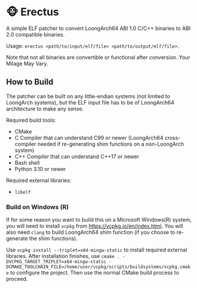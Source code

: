 # 🐵 Erectus

A simple ELF patcher to convert LoongArch64 ABI 1.0 C/C++ binaries to ABI 2.0 compatible binaries.

Usage: `erectus <path/to/input/elf/file> <path/to/output/elf/file>`.

Note that not all binaries are convertible or functional after conversion. Your Milage May Vary.

## How to Build

The patcher can be built on any little-endian systems (not limited to LoongArch systems), but the ELF input file
has to be of LoongArch64 architecture to make any sense.

Required build tools:

- CMake
- C Compiler that can understand C99 or newer (LoongArch64 cross-compiler needed if re-generating shim functions on a non-LoongArch system)
- C++ Compiler that can understand C++17 or newer
- Bash shell
- Python 3.10 or newer

Required external libraries:

- `libelf`

### Build on Windows (R)

If for some reason you want to build this on a Microsoft Windows(R) system, you will need to install `vcpkg` from <https://vcpkg.io/en/index.html>.
You will also need `clang` to build LoongArch64 shim function (if you choose to re-generate the shim functions).

Use `vcpkg install --triplet=x64-mingw-static` to install required external libraries. After installation finishes, use
`cmake . -DVCPKG_TARGET_TRIPLET=x64-mingw-static -DCMAKE_TOOLCHAIN_FILE=/home/user/vcpkg/scripts/buildsystems/vcpkg.cmake` to configure the project.
Then use the normal CMake build process to proceed.
